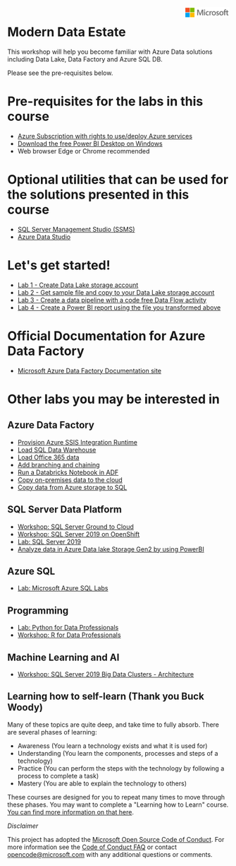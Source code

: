 <img style="float: right;" src="./graphics/solutions-microsoft-logo-small.png">

# Modern Data Estate

This workshop will help you become familiar with Azure Data solutions including Data Lake, Data Factory and Azure SQL DB.

Please see the pre-requisites below.  

# Pre-requisites for the labs in this course
- [Azure Subscription with rights to use/deploy Azure services](https://portal.azure.com)
- [Download the free Power BI Desktop on Windows](https://powerbi.microsoft.com/en-us/desktop/)
- Web browser Edge or Chrome recommended

# Optional utilities that can be used for the solutions presented in this course
- [SQL Server Management Studio (SSMS)](https://docs.microsoft.com/en-us/sql/ssms/download-sql-server-management-studio-ssms)
- [Azure Data Studio](https://docs.microsoft.com/en-us/sql/azure-data-studio/download?view=sql-server-ver15)


# Let's get started!
- [Lab 1 - Create Data Lake storage account](https://github.com/krepko7/Modern-Data-Estate/tree/main/labs/Lab1a%20-%20Create%20Data%20Lake%20Storage%20Account)
- [Lab 2  - Get sample file and copy to your Data Lake storage account](https://github.com/krepko7/Modern-Data-Estate/tree/main/labs/Lab2%20-%20Copy%20file%20to%20storage%20account)
- [Lab 3  - Create a data pipeline with a code free Data Flow activity](https://docs.microsoft.com/en-us/azure/data-factory/tutorial-data-flow#create-a-pipeline-with-a-data-flow-activity)
- [Lab 4  - Create a Power BI report using the file you transformed above](https://github.com/krepko7/Modern-Data-Estate/tree/main/labs/Lab4%20-%20Power%20BI)




# Official Documentation for Azure Data Factory
- [Microsoft Azure Data Factory Documentation site](https://docs.microsoft.com/en-us/azure/data-factory/)

# Other labs you may be interested in


## Azure Data Factory
- [Provision Azure SSIS Integration Runtime](https://docs.microsoft.com/en-us/azure/data-factory/tutorial-deploy-ssis-packages-azure)
- [Load SQL Data Warehouse](https://docs.microsoft.com/en-us/azure/data-factory/load-azure-sql-data-warehouse)
- [Load Office 365 data](https://docs.microsoft.com/en-us/azure/data-factory/load-office-365-data)
- [Add branching and chaining](https://docs.microsoft.com/en-us/azure/data-factory/tutorial-control-flow-portal)
- [Run a Databricks Notebook in ADF](https://docs.microsoft.com/en-us/azure/data-factory/transform-data-using-databricks-notebook)
- [Copy on-premises data to the cloud](https://docs.microsoft.com/en-us/azure/data-factory/tutorial-hybrid-copy-portal)
- [Copy data from Azure storage to SQL](https://docs.microsoft.com/en-us/azure/data-factory/tutorial-copy-data-portal)


## SQL Server Data Platform

- [Workshop: SQL Server Ground to Cloud](https://github.com/microsoft/sqlworkshops-sqlg2c)
- [Workshop: SQL Server 2019 on OpenShift](https://github.com/microsoft/sqlworkshops-sqlonopenshift)
- [Lab: SQL Server 2019](https://github.com/microsoft/sqlworkshops-sql2019lab)
- [Analyze data in Azure Data lake Storage Gen2 by using PowerBI](https://docs.microsoft.com/en-us/power-query/connectors/datalakestorage#:~:text=%20Create%20a%20report%20in%20Power%20BI%20Desktop,Azure%20Data%20Lake%20Storage%20Gen2%20account%2C...%20More%20)


## Azure SQL 
- [Lab: Microsoft Azure SQL Labs](https://github.com/microsoft/sqlworkshops-azuresqllabs)

## Programming

- [Lab: Python for Data Professionals](https://github.com/microsoft/sqlworkshops-pythonfordatapros)
- [Workshop: R for Data Professionals](https://github.com/microsoft/sqlworkshops-RForDataProfessionals)

## Machine Learning and AI

- [Workshop: SQL Server 2019 Big Data Clusters - Architecture](https://github.com/microsoft/sqlworkshops-bdc)

## Learning how to self-learn (Thank you Buck Woody)

Many of these topics are quite deep, and take time to fully absorb. There are several phases of learning:

 - Awareness (You learn a technology exists and what it is used for)
 - Understanding (You learn the components, processes and steps of a technology)
 - Practice (You can perform the steps with the technology by following a process to complete a task)
 - Mastery (You are able to explain the technology to others)

These courses are designed for you to repeat many times to move through these phases. You may want to complete a "Learning how to Learn" course. <a href="https://www.nytimes.com/2017/08/04/education/edlife/learning-how-to-learn-barbara-oakley.html" target="_blank">You can find more information on that here</a>. 

*Disclaimer*

This project has adopted the [Microsoft Open Source Code of Conduct](https://opensource.microsoft.com/codeofconduct/). For more information see the [Code of Conduct FAQ](https://opensource.microsoft.com/codeofconduct/faq/) or contact [opencode@microsoft.com](mailto:opencode@microsoft.com) with any additional questions or comments.

